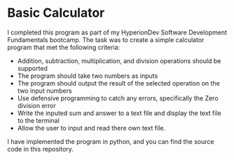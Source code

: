 # Basic Calculator

I completed this program as part of my HyperionDev Software Development Fundamentals bootcamp. The task was to create a simple calculator program that met the following criteria: 

- Addition, subtraction, multiplication, and division operations should be supported
- The program should take two numbers as inputs
- The program should output the result of the selected operation on the two input numbers
- Use defensive programming to catch any errors, specifically the Zero division error
- Write the inputed sum and answer to a text file and display the text file to the terminal
- Allow the user to input and read there own text file.

I have implemented the program in python, and you can find the source code in this repository.
